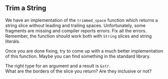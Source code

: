 ﻿## Trim a String

We have an implementation of the `trimmed_space` function which returns a string slice without leading and trailing spaces. Unfortunately, some fragments are missing and compiler reports errors. Fix all the errors. Remember, the function should work both with `String` slices and string literals.

Once you are done fixing, try to come up with a much better implementation of this function.
Maybe you can find something in the standard library.


<div class="hint">
The right type for an argument and a result is <code>&str</code>.
</div>

<div class="hint">
What are the borders of the slice you return? Are they inclusive or not?
</div>
